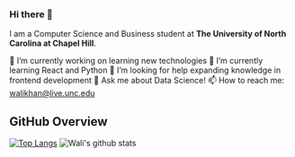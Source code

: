 ### Hi there 👋

I am a Computer Science and Business student at **The University of North Carolina at Chapel Hill**.


🔭 I’m currently working on learning new technologies
🌱 I’m currently learning React and Python
🤔 I’m looking for help expanding knowledge in frontend development
💬 Ask me about Data Science!
📫 How to reach me: walikhan@live.unc.edu


## GitHub Overview


[![Top Langs](https://github-readme-stats.vercel.app/api/top-langs/?username=Walikhan10&layout=compact&langs_count=10&theme=nightowl)](https://github.com/walikhan10/github-readme-stats)     ![Wali's github stats](https://github-readme-stats.vercel.app/api?username=walikhan10&show_icons=true&theme=nightowl)


